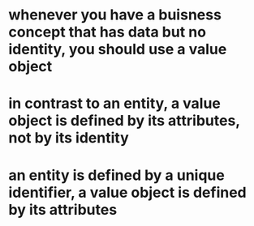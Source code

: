 # whenever you have a buisness concept that has data but no identity, you should use a value object

# in contrast to an entity, a value object is defined by its attributes, not by its identity

# an entity is defined by a unique identifier, a value object is defined by its attributes